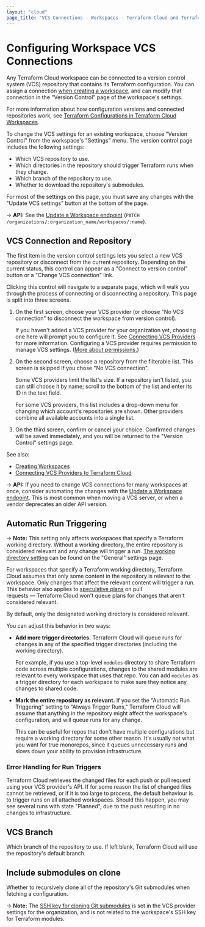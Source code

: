 ```yaml
---
layout: "cloud"
page_title: "VCS Connections - Workspaces - Terraform Cloud and Terraform Enterprise"
---
```


# Configuring Workspace VCS Connections

Any Terraform Cloud workspace can be connected to a version control system (VCS) repository that contains its Terraform configuration. You can assign a connection [when creating a workspace](./creating.html), and can modify that connection in the "Version Control" page of the workspace's settings.

For more information about how configuration versions and connected repositories work, see [Terraform Configurations in Terraform Cloud Workspaces](./configurations.html).

To change the VCS settings for an existing workspace, choose "Version Control" from the workspace's "Settings" menu. The version control page includes the following settings:

- Which VCS repository to use.
- Which directories in the repository should trigger Terraform runs when they change.
- Which branch of the repository to use.
- Whether to download the repository's submodules.

For most of the settings on this page, you must save any changes with the "Update VCS settings" button at the bottom of the page.

-> **API:** See the [Update a Workspace endpoint](../api/workspaces.html#update-a-workspace) (`PATCH /organizations/:organization_name/workspaces/:name`).

## VCS Connection and Repository

The first item in the version control settings lets you select a new VCS repository or disconnect from the current repository. Depending on the current status, this control can appear as a "Connect to version control" button or a "Change VCS connection" link.

Clicking this control will navigate to a separate page, which will walk you through the process of connecting or disconnecting a repository. This page is split into three screens.

1. On the first screen, choose your VCS provider (or choose "No VCS connection" to disconnect the workspace from version control).

    If you haven't added a VCS provider for your organization yet, choosing one here will prompt you to configure it. See [Connecting VCS Providers](../vcs/index.html) for more information. Configuring a VCS provider requires permission to manage VCS settings. ([More about permissions.](/docs/cloud/users-teams-organizations/permissions.html))

1. On the second screen, choose a repository from the filterable list. This screen is skipped if you chose "No VCS connection".

    Some VCS providers limit the list's size. If a repository isn't listed, you can still choose it by name; scroll to the bottom of the list and enter its ID in the text field.

    For some VCS providers, this list includes a drop-down menu for changing which account's repositories are shown. Other providers combine all available accounts into a single list.

1. On the third screen, confirm or cancel your choice. Confirmed changes will be saved immediately, and you will be returned to the "Version Control" settings page.

[permissions-citation]: #intentionally-unused---keep-for-maintainers

See also:

- [Creating Workspaces](./creating.html)
- [Connecting VCS Providers to Terraform Cloud](../vcs/index.html)

-> **API:** If you need to change VCS connections for many workspaces at once, consider automating the changes with the [Update a Workspace endpoint](../api/workspaces.html#update-a-workspace). This is most common when moving a VCS server, or when a vendor deprecates an older API version.

## Automatic Run Triggering

-> **Note:** This setting only affects workspaces that specify a Terraform working directory. Without a working directory, the entire repository is considered relevant and any change will trigger a run. [The working directory setting](./settings.html#terraform-working-directory) can be found on the "General" settings page.

For workspaces that specify a Terraform working directory, Terraform Cloud assumes that only some content in the repository is relevant to the workspace. Only changes that affect the relevant content will trigger a run. This behavior also applies to [speculative plans](./index.html#speculative-plans) on pull requests — Terraform Cloud won't queue plans for changes that aren't considered relevant.

By default, only the designated working directory is considered relevant.

You can adjust this behavior in two ways:

- **Add more trigger directories.** Terraform Cloud will queue runs for changes in any of the specified trigger directories (including the working directory).

    For example, if you use a top-level `modules` directory to share Terraform code across multiple configurations, changes to the shared modules are relevant to every workspace that uses that repo. You can add `modules` as a trigger directory for each workspace to make sure they notice any changes to shared code.
- **Mark the entire repository as relevant.** If you set the "Automatic Run Triggering" setting to "Always Trigger Runs," Terraform Cloud will assume that anything in the repository might affect the workspace's configuration, and will queue runs for any change.

    This can be useful for repos that don't have multiple configurations but require a working directory for some other reason. It's usually not what you want for true monorepos, since it queues unnecessary runs and slows down your ability to provision infrastructure.

### Error Handling for Run Triggers

Terraform Cloud retrieves the changed files for each push or pull request using your VCS provider's API. If for some reason the list of changed files cannot be retrieved, or if it is too large to process, the default behaviour is to trigger runs on all attached workspaces. Should this happen, you may see several runs with state "Planned", due to the push resulting in no changes to infrastructure.

## VCS Branch

Which branch of the repository to use. If left blank, Terraform Cloud will use the repository's default branch.

## Include submodules on clone

Whether to recursively clone all of the repository's Git submodules when fetching a configuration.

-> **Note:** The [SSH key for cloning Git submodules](../vcs/index.html#ssh-keys) is set in the VCS provider settings for the organization, and is not related to the workspace's SSH key for Terraform modules.
